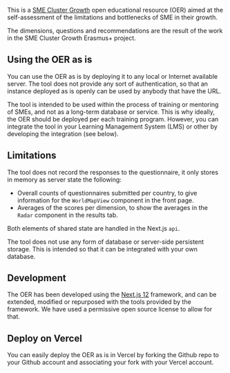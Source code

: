 This is a [SME Cluster Growth](https://nextjs.org/) open educational resource (OER) aimed at the self-assessment of the limitations and bottlenecks of SME in their growth. 

The dimensions, questions and recommendations are the result of the work in the SME Cluster Growth Erasmus+ project.


## Using the OER as is

You can use the OER as is by deploying it to any local or Internet available server. The tool does not provide any sort of authentication, so that an instance deployed as is openly can be used by anybody that have the URL. 

The tool is intended to be used within the process of training or mentoring of SMEs, and not as a long-term database or service. This is why ideally, the OER should be deployed per each training program. However, you can integrate the tool in your Learning Management System (LMS) or other by developing the integration (see below).

## Limitations

The tool does not record the responses to the questionnaire, it only stores in memory as server state the following:
- Overall counts of questionnaires submitted per country, to give information for the `WorldMapView` component in the front page.
- Averages of the scores per dimension, to show the averages in the `Radar` component in the results tab. 

Both elements of shared state are handled in the Next.js `api`. 

The tool does not use any form of database or server-side persistent storage. This is intended so that it can be integrated with your own database. 

## Development

The OER has been developed using the [Next.js 12](https://nextjs.org/) framework, and can be extended, modified or repurposed with the tools provided by the framework. We have used a permissive open source license to allow for that. 

## Deploy on Vercel

You can easily deploy the OER as is in Vercel by forking the Github repo to your Github account and associating your fork with your Vercel account. 


